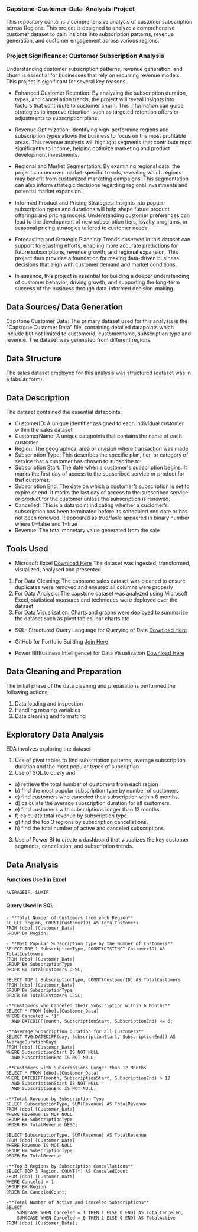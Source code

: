 ### Capstone-Customer-Data-Analysis-Project
This repository contains a comprehensive analysis of customer subscription across Regions. This project is designed to analyze a comprehensive customer dataset to gain insights into subscription patterns, revenue generation, and customer engagement across various regions. 

### Project Significance: Customer Subscription Analysis
Understanding customer subscription patterns, revenue generation, and churn is essential for businesses that rely on recurring revenue models. This project is significant for several key reasons:

- Enhanced Customer Retention: By analyzing the subscription duration, types, and cancellation trends, the project will reveal insights into factors that contribute to customer churn. This information can guide strategies to improve retention, such as targeted retention offers or adjustments to subscription plans.

- Revenue Optimization: Identifying high-performing regions and subscription types allows the business to focus on the most profitable areas. This revenue analysis will highlight segments that contribute most significantly to income, helping optimize marketing and product development investments.

- Regional and Market Segmentation: By examining regional data, the project can uncover market-specific trends, revealing which regions may benefit from customized marketing campaigns. This segmentation can also inform strategic decisions regarding regional investments and potential market expansion.

- Informed Product and Pricing Strategies: Insights into popular subscription types and durations will help shape future product offerings and pricing models. Understanding customer preferences can lead to the development of new subscription tiers, loyalty programs, or seasonal pricing strategies tailored to customer needs.

- Forecasting and Strategic Planning: Trends observed in this dataset can support forecasting efforts, enabling more accurate predictions for future subscriptions, revenue growth, and regional expansion. This project thus provides a foundation for making data-driven business decisions that align with customer demand and market conditions.

- In essence, this project is essential for building a deeper understanding of customer behavior, driving growth, and supporting the long-term success of the business through data-informed decision-making.

## Data Sources/ Data Generation
Capstone Customer Data: The primary dataset used for this analysis is the "Capstone Customer Data" file, containing detailed datapoints which include but not limited to customerid, customername, subscription type and revenue. The dataset was generated from different regions.

## Data Structure
The sales dataset employed for this analysis was structured (dataset was in a tabular form). 

## Data Description
The dataset contained the essential datapoints:

- CustomerID: A unique identifier assigned to each individual customer within the sales dataset
- CustomerName: A unique datapoints that contains the name of each customer
- Region: The geographical area or division where transaction was made
- Subscription Type: This describes the specific plan, tier, or category of service that a customer has chosen to subscribe to
- Subscription Start: The date when a customer's subscription begins. It marks the first day of access to the subscribed service or product for that customer.
- Subscription End: The date on which a customer’s subscription is set to expire or end. It marks the last day of access to the subscribed service or product for the customer unless the subscription is renewed.
- Cancelled:  This is a data point indicating whether a customer’s subscription has been terminated before its scheduled end date or has not been renewed. It appeared as true/fasle appaered in binary number where 0=false and 1=true
- Revenue: The total monetary value generated from the sale

## Tools Used
- Microsoft Excel [Download Here](https://www.microsoft.com)
  The dataset was ingested, transformed, visualized, analysed and presented
1) For Data Cleaning: The capstone sales dataset was cleaned to ensure duplicates were removed and ensured all columns were properly
2) For Data Analysis: The capstone dataset was analyzed using Microsoft Excel, statistical measures and techniques were deployed over the dataset
3) For Data Visualization: Charts and graphs were deployed to summarize the dataset such as pivot tables, bar charts etc

- SQL- Structured Query Language for Querying of Data [Download Here](https://www.microsoft.com/en-us/sql-server/sql-server-downloads)

- GitHub for Portfolio Building [Join Here](https://github.com/)
  
- Power BI(Business Intelligence) for Data Visualization [Download Here](https://www.microsoft.com)

## Data Cleaning and Preparation
The initial phase of the data cleaning and preparations performed the following actions;
1) Data loading and inspection
2) Handling missing variables
3) Data cleaning and formatting

## Exploratory Data Analysis
EDA involves exploring the dataset
1. Use of pivot tables to find subscription patterns, average subscription duration and the most popular types of subcription
2. Use of SQL to query and 
- a) retrieve the total number of customers from each region
- b) find the most popular subscription type by number of customers
- c) find customers who canceled their subscription within 6 months.
- d) calculate the average subscription duration for all customers.
- e) find customers with subscriptions longer than 12 months.
- f) calculate total revenue by subscription type.
- g) find the top 3 regions by subscription cancellations.
- h) find the total number of active and canceled subscriptions.
3. Use of Power BI to create a dashboard that visualizes the key customer segments, cancellation, and subscription trends.

## Data Analysis
#### Functions Used in Excel
```
AVERAGEIF, SUMIF
```
  
#### Query Used in SQL
```
- **Total Number of Customers from each Region**
SELECT Region, COUNT(CustomerID) AS TotalCustomers
FROM [dbo].[Customer_Data]
GROUP BY Region;
```

```
- **Most Popular Subscription Type by the Number of Customers**
SELECT TOP 1 SubscriptionType, COUNT(DISTINCT CustomerID) AS TotalCustomers
FROM [dbo].[Customer_Data]
GROUP BY SubscriptionType
ORDER BY TotalCustomers DESC;

SELECT TOP 1 SubscriptionType, COUNT(CustomerID) AS TotalCustomers
FROM [dbo].[Customer_Data]
GROUP BY SubscriptionType
ORDER BY TotalCustomers DESC;
```

```
-**Customers who Canceled their Subscription within 6 Months**
SELECT * FROM [dbo].[Customer_Data]
WHERE Canceled = '1' 
  AND DATEDIFF(month, SubscriptionStart, SubscriptionEnd) <= 6;
```

```
-**Average Subscription Duration for all Customers**
SELECT AVG(DATEDIFF(day, SubscriptionStart, SubscriptionEnd)) AS AverageDurationDays
FROM [dbo].[Customer_Data]
WHERE SubscriptionStart IS NOT NULL 
  AND SubscriptionEnd IS NOT NULL;
```

```
-**Customers with Subscriptions Longer than 12 Months
SELECT * FROM [dbo].[Customer_Data]
WHERE DATEDIFF(month, SubscriptionStart, SubscriptionEnd) > 12
  AND SubscriptionStart IS NOT NULL 
  AND SubscriptionEnd IS NOT NULL;
```

```
-**Total Revenue by Subscription Type
SELECT SubscriptionType, SUM(Revenue) AS TotalRevenue
FROM [dbo].[Customer_Data]
WHERE Revenue IS NOT NULL
GROUP BY SubscriptionType
ORDER BY TotalRevenue DESC;

SELECT SubscriptionType, SUM(Revenue) AS TotalRevenue
FROM [dbo].[Customer_Data]
WHERE Revenue IS NOT NULL
GROUP BY SubscriptionType
ORDER BY TotalRevenue
```

```
-**Top 3 Regions by Subscription Cancellations**
SELECT TOP 3 Region, COUNT(*) AS CanceledCount
FROM [dbo].[Customer_Data]
WHERE Canceled = 1
GROUP BY Region
ORDER BY CanceledCount;
```

```
-**Total Number of Active and Canceled Subscriptions**
SELECT 
    SUM(CASE WHEN Canceled = 1 THEN 1 ELSE 0 END) AS TotalCanceled,
    SUM(CASE WHEN Canceled = 0 THEN 1 ELSE 0 END) AS TotalActive
FROM [dbo].[Customer_Data];
```


 






